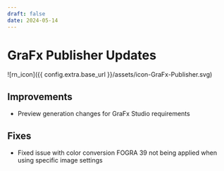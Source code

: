 ```yaml
---
draft: false
date: 2024-05-14
---
```


# GraFx Publisher Updates

![rn_icon]({{ config.extra.base_url }}/assets/icon-GraFx-Publisher.svg)

<!-- more -->

## Improvements

- Preview generation changes for GraFx Studio requirements

## Fixes

- Fixed issue with color conversion FOGRA 39 not being applied when using specific image settings
